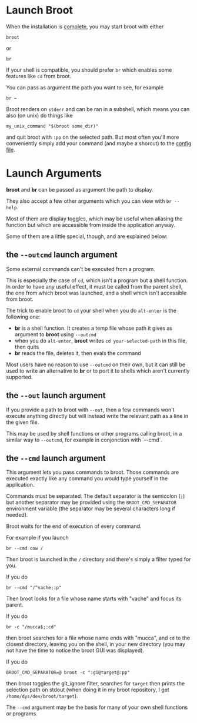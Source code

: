 
# Launch Broot

When the installation is [complete](../install/#installation-completion-the-br-shell-function), you may start broot with either

	broot

or

	br

If your shell is compatible, you should prefer `br` which enables some features like `cd` from broot.

You can pass as argument the path you want to see, for example

	br ~

Broot renders on `stderr` and can be ran in a subshell, which means you can also (on unix) do things like

	my_unix_command "$(broot some_dir)"

and quit broot with `:pp` on the selected path. But most often you'll more conveniently simply add your command (and maybe a shorcut) to the [config file](../conf_file/#verbs-shortcuts-and-keys).


# Launch Arguments

**broot** and **br** can be passed as argument the path to display.

They also accept a few other arguments which you can view with `br --help`.

Most of them are display toggles, which may be useful when aliasing the function but which are accessible from inside the application anyway.

Some of them are a little special, though, and are explained below:

## the `--outcmd` launch argument

Some external commands can't be executed from a program.

This is especially the case of `cd`, which isn't a program but a shell function. In order to have any useful effect, it must be called from the parent shell, the one from which broot was launched, and a shell which isn't accessible from broot.

The trick to enable broot to `cd` your shell when you do `alt-enter` is the following one:

* **br** is a shell function. It creates a temp file whose path it gives as argument to **broot** using `--outcmd`
* when you do `alt-enter`, **broot** writes `cd your-selected-path` in this file, then quits
* **br** reads the file, deletes it, then evals the command

Most users have no reason to use `--outcmd` on their own, but it can still be used to write an alternative to **br** or to port it to shells which aren't currently supported.

## the `--out` launch argument

If you provide a path to broot with `--out`, then a few commands won't execute anything directly but will instead write the relevant path as a line in the given file.

This may be used by shell functions or other programs calling broot, in a similar way to `--outcmd`, for example in conjonction with ̀ --cmd`.

<a name=cmd></a>
## the `--cmd` launch argument

This argument lets you pass commands to broot. Those commands are executed exactly like any command you would type yourself in the application.

Commands must be separated. The default separator is the semicolon (`;`) but another separator may be provided using the `BROOT_CMD_SEPARATOR` environment variable (the separator may be several characters long if needed).

Broot waits for the end of execution of every command.

For example if you launch

    br --cmd cow /

Then broot is launched in the `/` directory and there's simply a filter typed for you.

If you do

    br --cmd "/^vache;:p"

Then broot looks for a file whose name starts with "vache" and focus its parent.

If you do

    br -c "/mucca$;:cd"

then broot searches for a file whose name ends with "mucca", and `cd` to the closest directory, leaving you on the shell, in your new directory (you may not have the time to notice the broot GUI was displayed).

If you do

	BROOT_CMD_SEPARATOR=@ broot -c ":gi@target@:pp"

then broot toggles the git_ignore filter, searches for `target` then prints the selection path on stdout (when doing it in my broot repository, I get `/home/dys/dev/broot/target`).

The `--cmd` argument may be the basis for many of your own shell functions or programs.

